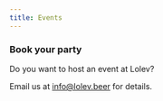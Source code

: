 ```yaml
---
title: Events
---
```


### Book your party  
Do you want to host an event at Lolev?  

Email us at [info@lolev.beer](mailto:info@lolev.beer) for details.
